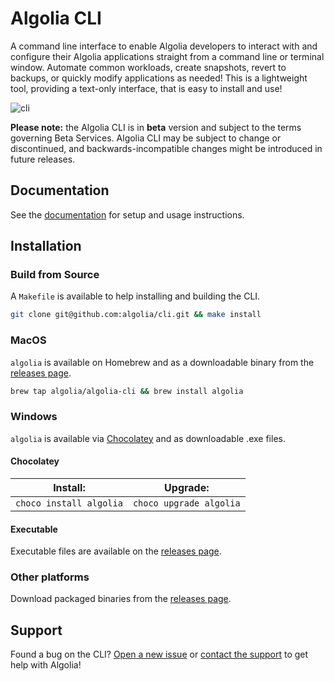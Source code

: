 # Algolia CLI

A command line interface to enable Algolia developers to interact with and configure their Algolia applications straight from a command line or terminal window. Automate common workloads, create snapshots, revert to backups, or quickly modify applications as needed! This is a lightweight tool, providing a text-only interface, that is easy to install and use!

![cli](https://user-images.githubusercontent.com/5702266/153008646-1fd8fbf2-4a4d-4421-b2f2-0886487f3e27.png)

**Please note:** the Algolia CLI is in **beta** version and subject to the terms governing Beta Services. Algolia CLI may be subject to change or discontinued, and backwards-incompatible changes might be introduced in future releases.

## Documentation

See the [documentation](https://algolia.com/doc/tools/cli/) for setup and usage instructions.

## Installation

### Build from Source

A `Makefile` is available to help installing and building the CLI.

```bash
git clone git@github.com:algolia/cli.git && make install
```

### MacOS

`algolia` is available on Homebrew and as a downloadable binary from the [releases page](https://github.com/algolia/cli/releases).

```bash
brew tap algolia/algolia-cli && brew install algolia
```

### Windows

`algolia` is available via [Chocolatey](https://community.chocolatey.org/packages/algolia/) and as downloadable .exe files.

#### Chocolatey

| Install:           | Upgrade:           |
| ------------------ | ------------------ |
| `choco install algolia` | `choco upgrade algolia` |

#### Executable

Executable files are available on the [releases page](https://github.com/algolia/cli/releases).

### Other platforms

Download packaged binaries from the [releases page](https://github.com/algolia/cli/releases).

## Support

Found a bug on the CLI? [Open a new issue](https://github.com/algolia/cli/issues/new) or [contact the support](https://www.algolia.com/support/) to get help with Algolia!
